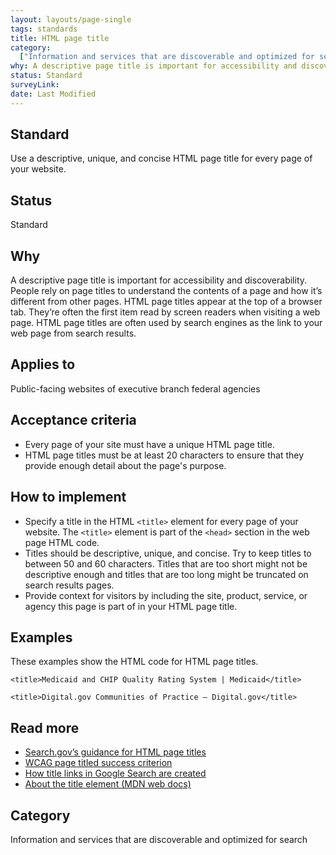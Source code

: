 ```yaml
---
layout: layouts/page-single
tags: standards
title: HTML page title
category:
  ["Information and services that are discoverable and optimized for search"]
why: A descriptive page title is important for accessibility and discoverability.
status: Standard
surveyLink: 
date: Last Modified
---
```


## Standard

Use a descriptive, unique, and concise HTML page title for every page of your website.

## Status

Standard

## Why

A descriptive page title is important for accessibility and discoverability. People rely on page titles to understand the contents of a page and how it’s different from other pages. HTML page titles appear at the top of a browser tab. They’re often the first item read by screen readers when visiting a web page. HTML page titles are often used by search engines as the link to your web page from search results.

## Applies to

Public-facing websites of executive branch federal agencies

## Acceptance criteria

- Every page of your site must have a unique HTML page title.
- HTML page titles must be at least 20 characters to ensure that they provide enough detail about the page's purpose.


## How to implement

- Specify a title in the HTML `<title>` element for every page of your website. The `<title>` element is part of the `<head>` section in the web page HTML code.
- Titles should be descriptive, unique, and concise. Try to keep titles to between 50 and 60 characters. Titles that are too short might not be descriptive enough and titles that are too long might be truncated on search results pages.
- Provide context for visitors by including the site, product, service, or agency this page is part of in your HTML page title.

## Examples

These examples show the HTML code for HTML page titles.

`<title>Medicaid and CHIP Quality Rating System | Medicaid</title>`

`<title>Digital.gov Communities of Practice – Digital.gov</title>`

## Read more

- [Search.gov’s guidance for HTML page titles](https://search.gov/indexing/metadata.html#title)
- [WCAG page titled success criterion](https://www.w3.org/WAI/WCAG21/Understanding/page-titled.html)
- [How title links in Google Search are created](https://developers.google.com/search/docs/appearance/title-link#how-title-links-in-google-search-are-created)
- [About the title element (MDN web docs)](https://developer.mozilla.org/en-US/docs/Web/HTML/Element/title)

## Category

Information and services that are discoverable and optimized for search

